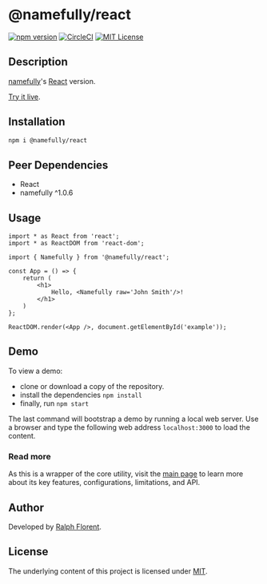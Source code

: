 # @namefully/react

[![npm version][version-img]][version-url]
[![CircleCI][circleci-img]][circleci-url]
[![MIT License][license-img]][license-url]

## Description

[namefully][namefully-url]'s [React](https://reactjs.org/) version.

[Try it live](https://stackblitz.com/edit/namefully-react).

## Installation

```bash
npm i @namefully/react
```

## Peer Dependencies

- React
- namefully ^1.0.6

## Usage

```tsx
import * as React from 'react';
import * as ReactDOM from 'react-dom';

import { Namefully } from '@namefully/react';

const App = () => {
    return (
        <h1>
            Hello, <Namefully raw='John Smith'/>!
        </h1>
    )
};

ReactDOM.render(<App />, document.getElementById('example'));
```

## Demo

To view a demo:

- clone or download a copy of the repository.
- install the dependencies `npm install`
- finally, run `npm start`

The last command will bootstrap a demo by running a local web server. Use a
browser and type the following web address `localhost:3000` to load the content.

### Read more

As this is a wrapper of the core utility, visit the [main page][namefully-url]
to learn more about its key features, configurations, limitations, and API.

## Author

Developed by [Ralph Florent](https://github.com/ralflorent).

## License

The underlying content of this project is licensed under [MIT](LICENSE).

[namefully-url]: https://github.com/ralflorent/namefully

[version-img]: https://img.shields.io/npm/v/@namefully/react
[version-url]: https://www.npmjs.com/package/@namefully/react
[circleci-img]: https://circleci.com/gh/ralflorent/namefully-react.svg?style=shield
[circleci-url]: https://circleci.com/gh/ralflorent/namefully-react
[license-img]: https://img.shields.io/npm/l/@namefully/react
[license-url]: https://opensource.org/licenses/MIT
